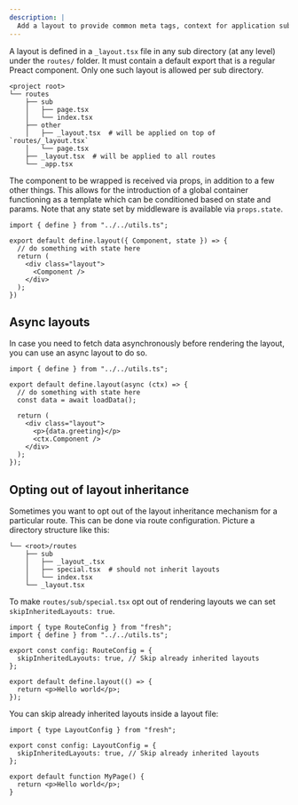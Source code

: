 ```yaml
---
description: |
  Add a layout to provide common meta tags, context for application sub routes, and common layout.
---
```


A layout is defined in a `_layout.tsx` file in any sub directory (at any level)
under the `routes/` folder. It must contain a default export that is a regular
Preact component. Only one such layout is allowed per sub directory.

```txt-files Project structure
<project root>
└── routes
    ├── sub
    │   ├── page.tsx
    │   └── index.tsx
    ├── other
    │   ├── _layout.tsx  # will be applied on top of `routes/_layout.tsx`
    │   └── page.tsx
    ├── _layout.tsx  # will be applied to all routes
    └── _app.tsx
```

The component to be wrapped is received via props, in addition to a few other
things. This allows for the introduction of a global container functioning as a
template which can be conditioned based on state and params. Note that any state
set by middleware is available via `props.state`.

```tsx routes/sub/_layout.tsx
import { define } from "../../utils.ts";

export default define.layout({ Component, state }) => {
  // do something with state here
  return (
    <div class="layout">
      <Component />
    </div>
  );
})
```

## Async layouts

In case you need to fetch data asynchronously before rendering the layout, you
can use an async layout to do so.

```tsx routes/sub/_layout.tsx
import { define } from "../../utils.ts";

export default define.layout(async (ctx) => {
  // do something with state here
  const data = await loadData();

  return (
    <div class="layout">
      <p>{data.greeting}</p>
      <ctx.Component />
    </div>
  );
});
```

## Opting out of layout inheritance

Sometimes you want to opt out of the layout inheritance mechanism for a
particular route. This can be done via route configuration. Picture a directory
structure like this:

```txt-files Project structure
└── <root>/routes
    ├── sub
    │   ├── _layout_.tsx
    │   ├── special.tsx  # should not inherit layouts
    │   └── index.tsx
    └── _layout.tsx
```

To make `routes/sub/special.tsx` opt out of rendering layouts we can set
`skipInheritedLayouts: true`.

```tsx routes/sub/special.tsx
import { type RouteConfig } from "fresh";
import { define } from "../../utils.ts";

export const config: RouteConfig = {
  skipInheritedLayouts: true, // Skip already inherited layouts
};

export default define.layout(() => {
  return <p>Hello world</p>;
});
```

You can skip already inherited layouts inside a layout file:

```tsx routes/special/_layout.tsx
import { type LayoutConfig } from "fresh";

export const config: LayoutConfig = {
  skipInheritedLayouts: true, // Skip already inherited layouts
};

export default function MyPage() {
  return <p>Hello world</p>;
}
```
